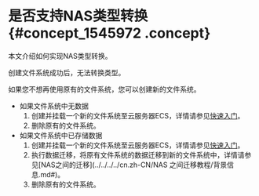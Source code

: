 # 是否支持NAS类型转换 {#concept_1545972 .concept}

本文介绍如何实现NAS类型转换。

创建文件系统成功后，无法转换类型。

如果您不想再使用原有的文件系统，您可以创建新的文件系统。

-   如果文件系统中无数据
    1.  创建并挂载一个新的文件系统至云服务器ECS，详情请参见[快速入门](../../../../cn.zh-CN/快速入门/容量型__性能型NAS/Linux系统.md#)。
    2.  删除原有的文件系统。
-   如果文件系统中已存储数据
    1.  创建并挂载一个新的文件系统至云服务器ECS，详情请参见[快速入门](../../../../cn.zh-CN/快速入门/容量型__性能型NAS/Linux系统.md#)。
    2.  执行数据迁移，将原有文件系统的数据迁移到新的文件系统中，详情请参见[NAS之间的迁移](../../../../cn.zh-CN/NAS 之间迁移教程/背景信息.md#)。
    3.  删除原有的文件系统。

